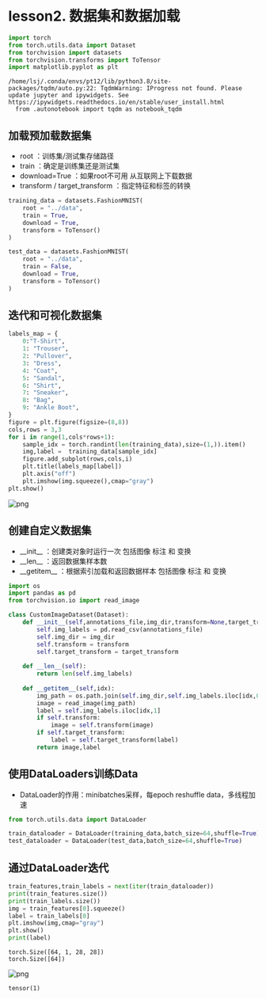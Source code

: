 # lesson2. 数据集和数据加载

```python
import torch
from torch.utils.data import Dataset
from torchvision import datasets
from torchvision.transforms import ToTensor
import matplotlib.pyplot as plt
```

    /home/lsj/.conda/envs/pt12/lib/python3.8/site-packages/tqdm/auto.py:22: TqdmWarning: IProgress not found. Please update jupyter and ipywidgets. See https://ipywidgets.readthedocs.io/en/stable/user_install.html
      from .autonotebook import tqdm as notebook_tqdm


## 加载预加载数据集

- root ：训练集/测试集存储路径
- train ：确定是训练集还是测试集
- download=True ：如果root不可用 从互联网上下载数据
- transform / target_transform ：指定特征和标签的转换


```python
training_data = datasets.FashionMNIST(
    root = "../data",
    train = True,
    download = True,
    transform = ToTensor()
)

test_data = datasets.FashionMNIST(
    root = "../data",
    train = False,
    download = True,
    transform = ToTensor()
)
```

## 迭代和可视化数据集


```python
labels_map = {
    0:"T-Shirt",
    1: "Trouser",
    2: "Pullover",
    3: "Dress",
    4: "Coat",
    5: "Sandal",
    6: "Shirt",
    7: "Sneaker",
    8: "Bag",
    9: "Ankle Boot",
}
figure = plt.figure(figsize=(8,8))
cols,rows = 3,3
for i in range(1,cols*rows+1):
    sample_idx = torch.randint(len(training_data),size=(1,)).item()
    img,label =  training_data[sample_idx]
    figure.add_subplot(rows,cols,i)
    plt.title(labels_map[label])
    plt.axis("off")
    plt.imshow(img.squeeze(),cmap="gray")
plt.show()
```


    
![png](lesson2_data_files/lesson2_data_4_0.png)
    


## 创建自定义数据集

- \_\_init__ ：创建类对象时运行一次 包括图像 标注 和 变换
- \_\_len__ ：返回数据集样本数
- \_\_getitem__ ：根据索引加载和返回数据样本 包括图像 标注 和 变换


```python
import os
import pandas as pd
from torchvision.io import read_image

class CustomImageDataset(Dataset):
    def __init__(self,annotations_file,img_dir,transform=None,target_transform=None):
        self.img_labels = pd.read_csv(annotations_file)
        self.img_dir = img_dir
        self.transform = transform
        self.target_transform = target_transform
        
    def __len__(self):
        return len(self.img_labels)
    
    def __getitem__(self,idx):
        img_path = os.path.join(self.img_dir,self.img_labels.iloc[idx,0])
        image = read_image(img_path)
        label = self.img_labels.iloc[idx,1]
        if self.transform:
            image = self.transform(image)
        if self.target_transform:
            label = self.target_transform(label)
        return image,label
```

## 使用DataLoaders训练Data
- DataLoader的作用：minibatches采样，每epoch reshuffle data，多线程加速


```python
from torch.utils.data import DataLoader

train_dataloader = DataLoader(training_data,batch_size=64,shuffle=True)
test_dataloader = DataLoader(test_data,batch_size=64,shuffle=True)
```

## 通过DataLoader迭代


```python
train_features,train_labels = next(iter(train_dataloader))
print(train_features.size())
print(train_labels.size())
img = train_features[0].squeeze()
label = train_labels[0]
plt.imshow(img,cmap="gray")
plt.show()
print(label)
```

    torch.Size([64, 1, 28, 28])
    torch.Size([64])



    
![png](lesson2_data_files/lesson2_data_10_1.png)
    


    tensor(1)

